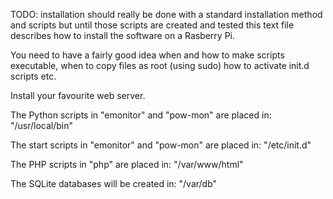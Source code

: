 TODO: installation should really be done with a standard installation method and scripts but until those scripts are 
created and tested this text file describes how to install the software on a Rasberry Pi.

You need to have a fairly good idea when and how to make scripts executable, when to copy files as root (using sudo) 
how to activate init.d scripts etc.

Install your favourite web server.

The Python scripts in "emonitor" and "pow-mon" are placed in: "/usr/local/bin"

The start scripts in "emonitor" and "pow-mon" are placed in: "/etc/init.d"

The PHP scripts in "php" are placed in: "/var/www/html"

The SQLite databases will be created in: "/var/db"
